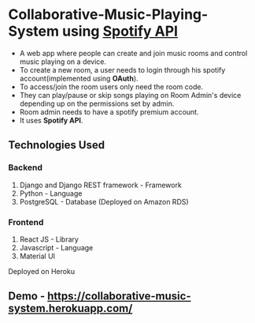# Collaborative-Music-Playing-System using [Spotify API](https://developer.spotify.com/documentation/web-api/)

- A web app where people can create and join music rooms and control music playing on a device.
- To create a new room, a user needs to login through his spotify account(implemented using **OAuth**).
- To access/join the room users only need the room code.
- They can play/pause or skip songs playing on Room Admin's device depending up on the permissions set by admin.
- Room admin needs to have a spotify premium account.
- It uses **Spotify API**.

## Technologies Used

### Backend

1. Django and Django REST framework - Framework
2. Python - Language
3. PostgreSQL - Database (Deployed on Amazon RDS)

### Frontend

1. React JS - Library
2. Javascript - Language
3. Material UI

Deployed on Heroku

## Demo - https://collaborative-music-system.herokuapp.com/
